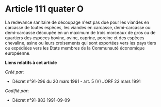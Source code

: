 # Article 111 quater O

La redevance sanitaire de découpage n'est pas due pour les viandes en carcasse de toutes espèces, les viandes en carcasse,
demi-carcasse ou demi-carcasse découpée en un maximum de trois morceaux de gros ou de quartiers des espèces bovine, ovine,
caprine, porcine et des espèces chevaline, asine ou leurs croisements qui sont exportées vers les pays tiers ou expédiées
vers les Etats membres de la Communauté économique européenne.

**Liens relatifs à cet article**

_Créé par_:

  - Décret n°91-296 du 20 mars 1991 - art. 5 (V) JORF 22 mars 1991

_Codifié par_:

  - Décret n°91-883 1991-09-09
